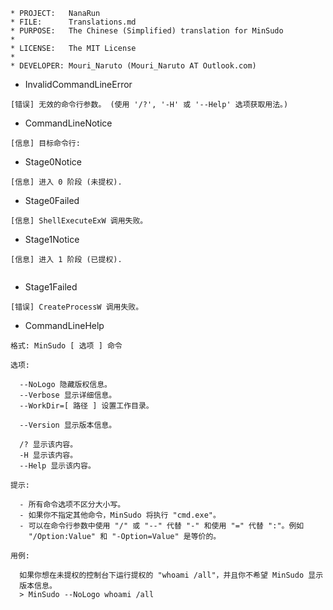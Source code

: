 ﻿```
* PROJECT:   NanaRun
* FILE:      Translations.md
* PURPOSE:   The Chinese (Simplified) translation for MinSudo
*
* LICENSE:   The MIT License
*
* DEVELOPER: Mouri_Naruto (Mouri_Naruto AT Outlook.com)
```

- InvalidCommandLineError
```
[错误] 无效的命令行参数。 (使用 '/?', '-H' 或 '--Help' 选项获取用法。)

```
- CommandLineNotice
```
[信息] 目标命令行: 
```
- Stage0Notice
```
[信息] 进入 0 阶段 (未提权).

```
- Stage0Failed
```
[信息] ShellExecuteExW 调用失败。

```
- Stage1Notice
```
[信息] 进入 1 阶段 (已提权).


```
- Stage1Failed
```
[错误] CreateProcessW 调用失败。

```
- CommandLineHelp
```
格式: MinSudo [ 选项 ] 命令

选项:

  --NoLogo 隐藏版权信息。
  --Verbose 显示详细信息。
  --WorkDir=[ 路径 ] 设置工作目录。

  --Version 显示版本信息。

  /? 显示该内容。
  -H 显示该内容。
  --Help 显示该内容。

提示:

  - 所有命令选项不区分大小写。
  - 如果你不指定其他命令，MinSudo 将执行 "cmd.exe"。
  - 可以在命令行参数中使用 "/" 或 "--" 代替 "-" 和使用 "=" 代替 ":"。例如
    "/Option:Value" 和 "-Option=Value" 是等价的。

用例:

  如果你想在未提权的控制台下运行提权的 "whoami /all"，并且你不希望 MinSudo 显示
  版本信息。
  > MinSudo --NoLogo whoami /all

```
